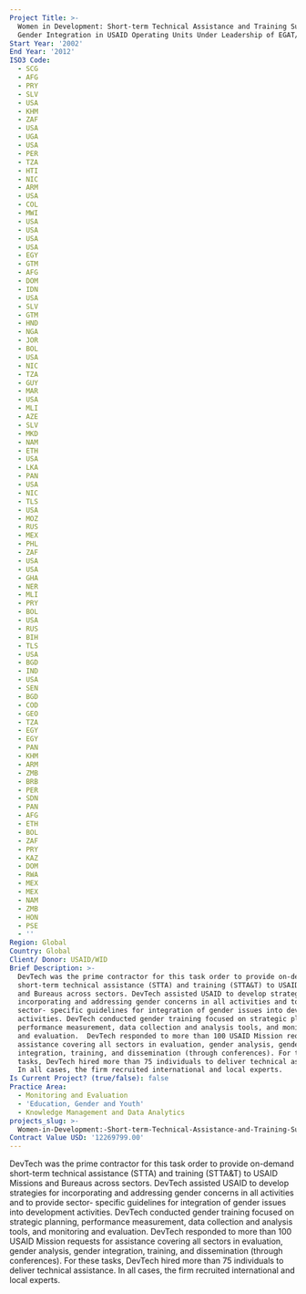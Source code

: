 ```yaml
---
Project Title: >-
  Women in Development: Short-term Technical Assistance and Training Supporting
  Gender Integration in USAID Operating Units Under Leadership of EGAT/WID
Start Year: '2002'
End Year: '2012'
ISO3 Code:
  - SCG
  - AFG
  - PRY
  - SLV
  - USA
  - KHM
  - ZAF
  - USA
  - UGA
  - USA
  - PER
  - TZA
  - HTI
  - NIC
  - ARM
  - USA
  - COL
  - MWI
  - USA
  - USA
  - USA
  - USA
  - EGY
  - GTM
  - AFG
  - DOM
  - IDN
  - USA
  - SLV
  - GTM
  - HND
  - NGA
  - JOR
  - BOL
  - USA
  - NIC
  - TZA
  - GUY
  - MAR
  - USA
  - MLI
  - AZE
  - SLV
  - MKD
  - NAM
  - ETH
  - USA
  - LKA
  - PAN
  - USA
  - NIC
  - TLS
  - USA
  - MOZ
  - RUS
  - MEX
  - PHL
  - ZAF
  - USA
  - USA
  - GHA
  - NER
  - MLI
  - PRY
  - BOL
  - USA
  - RUS
  - BIH
  - TLS
  - USA
  - BGD
  - IND
  - USA
  - SEN
  - BGD
  - COD
  - GEO
  - TZA
  - EGY
  - EGY
  - PAN
  - KHM
  - ARM
  - ZMB
  - BRB
  - PER
  - SDN
  - PAN
  - AFG
  - ETH
  - BOL
  - ZAF
  - PRY
  - KAZ
  - DOM
  - RWA
  - MEX
  - MEX
  - NAM
  - ZMB
  - HON
  - PSE
  - ''
Region: Global
Country: Global
Client/ Donor: USAID/WID
Brief Description: >-
  DevTech was the prime contractor for this task order to provide on-demand
  short-term technical assistance (STTA) and training (STTA&T) to USAID Missions
  and Bureaus across sectors. DevTech assisted USAID to develop strategies for
  incorporating and addressing gender concerns in all activities and to provide
  sector- specific guidelines for integration of gender issues into development
  activities. DevTech conducted gender training focused on strategic planning,
  performance measurement, data collection and analysis tools, and monitoring
  and evaluation.  DevTech responded to more than 100 USAID Mission requests for
  assistance covering all sectors in evaluation, gender analysis, gender
  integration, training, and dissemination (through conferences). For these
  tasks, DevTech hired more than 75 individuals to deliver technical assistance.
  In all cases, the firm recruited international and local experts.
Is Current Project? (true/false): false
Practice Area:
  - Monitoring and Evaluation
  - 'Education, Gender and Youth'
  - Knowledge Management and Data Analytics
projects_slug: >-
  Women-in-Development:-Short-term-Technical-Assistance-and-Training-Supporting-Gender-Integration-in
Contract Value USD: '12269799.00'
---
```

DevTech was the prime contractor for this task order to provide on-demand short-term technical assistance (STTA) and training (STTA&T) to USAID Missions and Bureaus across sectors. DevTech assisted USAID to develop strategies for incorporating and addressing gender concerns in all activities and to provide sector- specific guidelines for integration of gender issues into development activities. DevTech conducted gender training focused on strategic planning, performance measurement, data collection and analysis tools, and monitoring and evaluation.  DevTech responded to more than 100 USAID Mission requests for assistance covering all sectors in evaluation, gender analysis, gender integration, training, and dissemination (through conferences). For these tasks, DevTech hired more than 75 individuals to deliver technical assistance. In all cases, the firm recruited international and local experts.